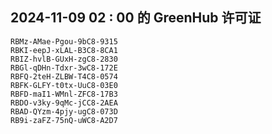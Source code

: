 ## 2024-11-09 02 : 00 的 GreenHub 许可证
```
RBMz-AMae-Pgou-9bC8-9315
RBKI-eepJ-xLAL-B3C8-8CA1
RBIZ-hvlB-GUxH-zgC8-2830
RBGl-qDHn-Tdxr-3wC8-172E
RBFQ-2teH-ZLBW-T4C8-0574
RBFK-GLFY-t0tx-UuC8-03E0
RBFD-maI1-WMnl-ZFC8-17B3
RBDO-v3ky-9qMc-jCC8-2AEA
RBAD-QYzm-4pjy-ugC8-073D
RB9i-zaFZ-75nQ-uWC8-A2D7
```
